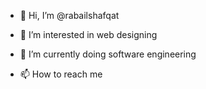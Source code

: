 - 👋 Hi, I’m @rabailshafqat
- 👀 I’m interested in web designing 
- 🌱 I’m currently doing  software engineering 

- 📫 How to reach me 

<!---
rabailshafqat/rabailshafqat is a ✨ special ✨ repository because its `README.md` (this file) appears on your GitHub profile.
You can click the Preview link to take a look at your changes.
--->

